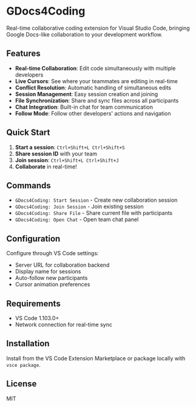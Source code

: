 # GDocs4Coding

Real-time collaborative coding extension for Visual Studio Code, bringing Google Docs-like collaboration to your development workflow.

## Features

- **Real-time Collaboration**: Edit code simultaneously with multiple developers
- **Live Cursors**: See where your teammates are editing in real-time
- **Conflict Resolution**: Automatic handling of simultaneous edits
- **Session Management**: Easy session creation and joining
- **File Synchronization**: Share and sync files across all participants
- **Chat Integration**: Built-in chat for team communication
- **Follow Mode**: Follow other developers' actions and navigation

## Quick Start

1. **Start a session**: `Ctrl+Shift+L Ctrl+Shift+S`
2. **Share session ID** with your team
3. **Join session**: `Ctrl+Shift+L Ctrl+Shift+J`
4. **Collaborate** in real-time!

## Commands

- `GDocs4Coding: Start Session` - Create new collaboration session
- `GDocs4Coding: Join Session` - Join existing session
- `GDocs4Coding: Share File` - Share current file with participants
- `GDocs4Coding: Open Chat` - Open team chat panel

## Configuration

Configure through VS Code settings:
- Server URL for collaboration backend
- Display name for sessions
- Auto-follow new participants
- Cursor animation preferences

## Requirements

- VS Code 1.103.0+
- Network connection for real-time sync

## Installation

Install from the VS Code Extension Marketplace or package locally with `vsce package`.

## License

MIT
